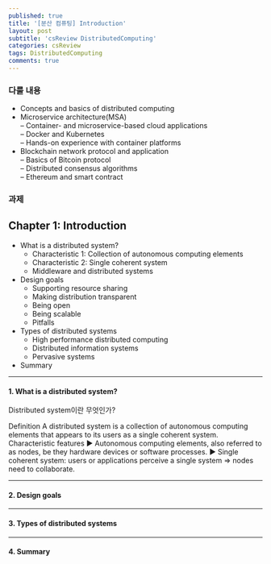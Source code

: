 ```yaml
---
published: true
title: '[분산 컴퓨팅] Introduction'
layout: post
subtitle: 'csReview DistributedComputing'
categories: csReview
tags: DistributedComputing
comments: true
---
```


### 다룰 내용
- Concepts and basics of distributed computing  
- Microservice architecture(MSA)  
  – Container- and microservice-based cloud applications  
  – Docker and Kubernetes  
  – Hands-on experience with container platforms  
- Blockchain network protocol and application  
  – Basics of Bitcoin protocol  
  – Distributed consensus algorithms  
  – Ethereum and smart contract  

### 과제


## Chapter 1: Introduction
- What is a distributed system?
  - Characteristic 1: Collection of autonomous computing elements
  - Characteristic 2: Single coherent system
  - Middleware and distributed systems
- Design goals
  - Supporting resource sharing
  - Making distribution transparent
  - Being open
  - Being scalable
  - Pitfalls
- Types of distributed systems
  - High performance distributed computing
  - Distributed information systems
  - Pervasive systems
- Summary

---
#### 1. What is a distributed system?
Distributed system이란 무엇인가?

Definition
A distributed system is a collection of autonomous computing elements
that appears to its users as a single coherent system.
Characteristic features
► Autonomous computing elements, also referred to as nodes, be
they hardware devices or software processes.
► Single coherent system: users or applications perceive a single
system ⇒ nodes need to collaborate.

---
#### 2. Design goals

---
#### 3. Types of distributed systems

---
#### 4. Summary
